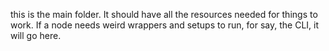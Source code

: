 this is the main folder. It should have all the resources needed for things to work. If a node needs weird wrappers and setups to run, for say, the CLI, it will go here.